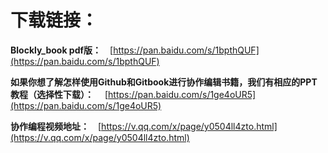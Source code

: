 # 下载链接：

<strong>Blockly_book pdf版：</strong>&emsp;[https://pan.baidu.com/s/1bpthQUF](https://pan.baidu.com/s/1bpthQUF)

<strong>如果你想了解怎样使用Github和Gitbook进行协作编辑书籍，我们有相应的PPT教程（选择性下载）：</strong>&emsp;
[https://pan.baidu.com/s/1ge4oUR5](https://pan.baidu.com/s/1ge4oUR5)

<strong>协作编程视频地址：</strong>&emsp;[https://v.qq.com/x/page/y0504ll4zto.html](https://v.qq.com/x/page/y0504ll4zto.html)

